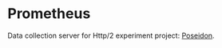 Prometheus
===

Data collection server for Http/2 experiment project: [Poseidon](https://github.com/johnson-li/poseidon).